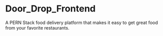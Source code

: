 # Door_Drop_Frontend
A PERN Stack food delivery platform that makes it easy to get great food from your favorite restaurants.
